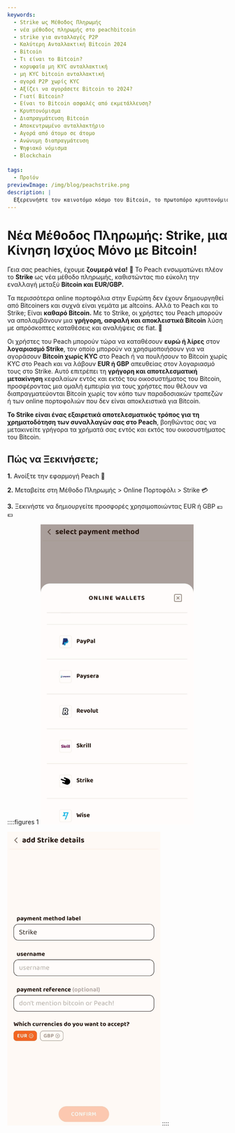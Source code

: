 ```yaml
---
keywords:
  - Strike ως Μέθοδος Πληρωμής
  - νέα μέθοδος πληρωμής στο peachbitcoin
  - strike για ανταλλαγές P2P
  - Καλύτερη Ανταλλακτική Bitcoin 2024
  - Bitcoin
  - Τι είναι το Bitcoin?
  - κορυφαία μη KYC ανταλλακτική
  - μη KYC bitcoin ανταλλακτική
  - αγορά P2P χωρίς KYC
  - Αξίζει να αγοράσετε Bitcoin το 2024?
  - Γιατί Bitcoin?
  - Είναι το Bitcoin ασφαλές από εκμετάλλευση?
  - Κρυπτονόμισμα
  - Διαπραγμάτευση Bitcoin
  - Αποκεντρωμένο ανταλλακτήριο
  - Αγορά από άτομο σε άτομο
  - Ανώνυμη διαπραγμάτευση
  - Ψηφιακό νόμισμα
  - Blockchain

tags:
  - Προϊόν
previewImage: /img/blog/peachstrike.png
description: |
  Εξερευνήστε τον καινοτόμο κόσμο του Bitcoin, το πρωτοπόρο κρυπτονόμισμα που επιτρέπει ασφαλείς, αποκεντρωμένες συναλλαγές σε ένα παγκόσμιο δίκτυο. Μάθετε για τις κορυφαίες μη KYC ανταλλακτικές Bitcoin, τις αγορές διαπραγμάτευσης από άτομο σε άτομο και τα οφέλη των ανώνυμων συναλλαγών με Bitcoin. Ανακαλύψτε γιατί το Bitcoin παραμένει πολύτιμη επένδυση το 2024 και πώς διατηρεί την ασφάλειά του από την εκμετάλλευση.
---
```


# Νέα Μέθοδος Πληρωμής: Strike, μια Κίνηση Ισχύος Μόνο με Bitcoin!

Γεια σας peachies, έχουμε **ζουμερά νέα!** 🍑 Το Peach ενσωματώνει πλέον το **Strike** ως νέα μέθοδο πληρωμής, καθιστώντας πιο εύκολη την εναλλαγή μεταξύ **Bitcoin και EUR/GBP.**

Τα περισσότερα online πορτοφόλια στην Ευρώπη δεν έχουν δημιουργηθεί από Bitcoiners και συχνά είναι γεμάτα με altcoins. Αλλά το Peach και το Strike; Είναι **καθαρό Bitcoin.** Με το Strike, οι χρήστες του Peach μπορούν να απολαμβάνουν μια **γρήγορη, ασφαλή και αποκλειστικά Bitcoin** λύση με απρόσκοπτες καταθέσεις και αναλήψεις σε fiat. 💸

Οι χρήστες του Peach μπορούν τώρα να καταθέσουν **ευρώ ή λίρες** στον **λογαριασμό Strike**, τον οποίο μπορούν να χρησιμοποιήσουν για να αγοράσουν **Bitcoin χωρίς KYC** στο Peach ή να πουλήσουν το Bitcoin χωρίς KYC στο Peach και να λάβουν **EUR ή GBP** απευθείας στον λογαριασμό τους στο Strike. Αυτό επιτρέπει τη **γρήγορη και αποτελεσματική μετακίνηση** κεφαλαίων εντός και εκτός του οικοσυστήματος του Bitcoin, προσφέροντας μια ομαλή εμπειρία για τους χρήστες που θέλουν να διαπραγματεύονται Bitcoin χωρίς τον κόπο των παραδοσιακών τραπεζών ή των online πορτοφολιών που δεν είναι αποκλειστικά για Bitcoin.

**Το Strike είναι ένας εξαιρετικά αποτελεσματικός τρόπος για τη χρηματοδότηση των συναλλαγών σας στο Peach**, βοηθώντας σας να μετακινείτε γρήγορα τα χρήματά σας εντός και εκτός του οικοσυστήματος του Bitcoin.

## Πώς να Ξεκινήσετε;

**1.** Ανοίξτε την εφαρμογή Peach 📱

**2.** Μεταβείτε στη Μέθοδο Πληρωμής > Online Πορτοφόλι > Strike 💳

**3.** Ξεκινήστε να δημιουργείτε προσφορές χρησιμοποιώντας EUR ή GBP 💶💷

::::figures 1
<img src="/img/blog/PMstrike/select_strike.jpg" alt="Επιλέξτε το Strike" style="width: 80%; max-width: 350px;">

<img src="/img/blog/PMstrike/strike.jpg" alt="Strike" style="width: 80%; max-width: 350px;">
::::
